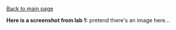 [Back to main page](index.html)

**Here is a screenshot from lab 1:**
pretend there's an image here...